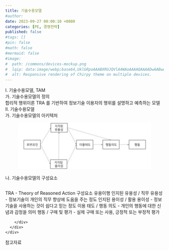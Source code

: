 ```yaml
---
title: 기술수용모델
#author: 
date: 2023-09-27 00:00:10 +0800
categories: [PE, 경영전략]
published: false
#tags: []
#pin: false
#math: false
#mermaid: false
#image:
#  path: /commons/devices-mockup.png
#  lqip: data:image/webp;base64,UklGRpoAAABXRUJQVlA4WAoAAAAQAAAADwAABwAAQUxQSDIAAAARL0AmbZurmr57yyIiqE8oiG0bejIYEQTgqiDA9vqnsUSI6H+oAERp2HZ65qP/VIAWAFZQOCBCAAAA8AEAnQEqEAAIAAVAfCWkAALp8sF8rgRgAP7o9FDvMCkMde9PK7euH5M1m6VWoDXf2FkP3BqV0ZYbO6NA/VFIAAAA
#  alt: Responsive rendering of Chirpy theme on multiple devices.
---
```


<div class="post-wrap">
  <div class="para">
    <div class="para-title">
      I. 기술수용모델, TAM
    </div>
    <div class="para-cntnt">
      <div class="para">
        <div class="para-title">
          가. 기술수용모델의 정의
        </div>
        <div class="para-cntnt">
            합리적 행위이론 TRA 를 기반하여 정보기술 이용자의 행위를 설명하고 예측하는 모델
        </div>
      </div>
    </div>
  </div>
  
  <div class="para">
    <div class="para-title">
      II. 기술수용모델
    </div>
    <div class="para-cntnt">
      <div class="para">
        <div class="para-title">
          가. 기술수용모델의 아키텍처
        </div>
        <div class="para-cntnt">
          <figure class="post-figure">
            <img src="/assets/img/posts/기술수용모델.png" alt="기술수용모델">
<!--            <figcaption>Source: Unveiling the Metaverse: Exploring Emerging Trends, Multifaceted Perspectives, and Future Challenges</figcaption>-->
          </figure>
        </div>
      </div>
      <div class="para">
        <div class="para-title">
          나. 기술수용모델의 구성요소
        </div>
        <div class="para-cntnt">
          <table class="post-table">
          </table>
            TRA - Theory of Reasoned Action
구성요소 유용이행
  인지된 유용성 / 직무 유용성 - 정보기술이 개인의 직무 향상에 도움을 주는 정도
  인지된 용이성 / 활용 용이성 - 정보기술을 사용하는 것이 쉽다고 믿는 정도
  이용 태도 / 행동 의도 - 개인의 행동에 대한 신념과 감정을 의미
  행동 / 구매 및 평가 - 실제 구매 또는 사용, 긍정적 또는 부정적 평가

        </div>
      </div>
    </div>
  </div>

  <div class="refr-wrap">
    <div class="refr-title">
        참고자료
    </div>
    <ol class="refr-list">
    <!--    <li>(나현식, 최대선) <a target="_blank" href="https://scienceon.kisti.re.kr/commons/util/originalView.do?cn=JAKO202225948430499&oCn=JAKO202225948430499&dbt=JAKO&journal=NJOU00291864">메타버스 보안 위협 요소 및 대응 방안 검토</a></li>-->
    <!--    <li>(M. Uddin, S. Manickam, H. Ullah, M. Obaidat and A. Dandoush) <a target="_blank" href="https://ieeexplore.ieee.org/abstract/document/10138386">Unveiling the Metaverse: Exploring Emerging Trends, Multifaceted Perspectives, and Future Challenges</a></li>-->
    </ol>
  </div>
</div>

